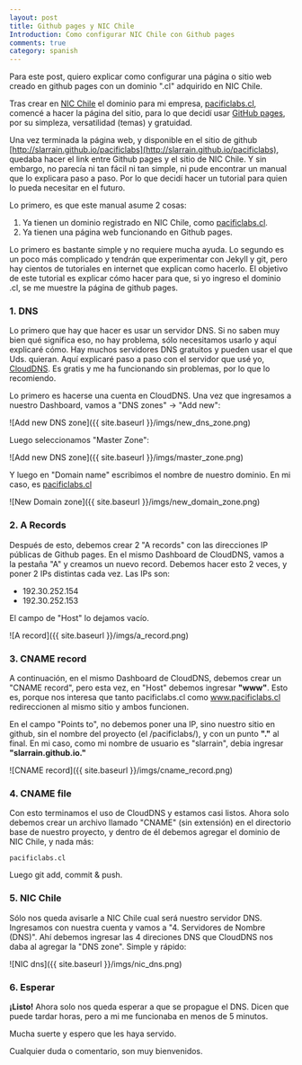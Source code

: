 ```yaml
---
layout: post
title: Github pages y NIC Chile
Introduction: Como configurar NIC Chile con Github pages
comments: true
category: spanish
---
```

Para este post, quiero explicar como configurar una página o sitio web creado en github pages con un dominio ".cl" adquirido en NIC Chile.


Tras crear en [NIC Chile](http://nic.cl) el dominio para mi empresa, [pacificlabs.cl](http://pacificlabs.cl), comencé a hacer la página del sitio, para lo que decidí usar [GitHub pages](https://pages.github.com/), por su simpleza, versatilidad (temas) y gratuidad.

Una vez terminada la página web, y disponible en el sitio de github [http://slarrain.github.io/pacificlabs](http://slarrain.github.io/pacificlabs), quedaba hacer el link entre Github pages y el sitio de NIC Chile. Y sin embargo, no parecía ni tan fácil ni tan simple, ni pude encontrar un manual que lo explicara paso a paso. Por lo que decidí hacer un tutorial para quien lo pueda necesitar en el futuro.

Lo primero, es que este manual asume 2 cosas:

1. Ya tienen un dominio registrado en NIC Chile, como [pacificlabs.cl](http://pacificlabs.cl).
2. Ya tienen una página web funcionando en Github pages.

Lo primero es bastante simple y no requiere mucha ayuda. Lo segundo es un poco más complicado y tendrán que experimentar con Jekyll y git, pero hay cientos de tutoriales en internet que explican como hacerlo. El objetivo de este tutorial es explicar cómo hacer para que, si yo ingreso el dominio .cl, se me muestre la página de github pages.

### 1. DNS

Lo primero que hay que hacer es usar un servidor DNS. Si no saben muy bien qué significa eso, no hay problema, sólo necesitamos usarlo y aquí explicaré cómo. Hay muchos servidores DNS gratuitos y pueden usar el que Uds. quieran. Aquí explicaré paso a paso con el servidor que usé yo, [CloudDNS](https://www.cloudns.net/). Es gratis y me ha funcionando sin problemas, por lo que lo recomiendo.

Lo primero es hacerse una cuenta en CloudDNS. Una vez que ingresamos a nuestro Dashboard, vamos a "DNS zones" -> "Add new":

![Add new DNS zone]({{ site.baseurl }}/imgs/new_dns_zone.png)


Luego seleccionamos "Master Zone":

![Add new DNS zone]({{ site.baseurl }}/imgs/master_zone.png)


Y luego en "Domain name" escribimos el nombre de nuestro dominio. En mi caso, es [pacificlabs.cl](http://pacificlabs.cl)

![New Domain zone]({{ site.baseurl }}/imgs/new_domain_zone.png)

### 2. A Records

Después de esto, debemos crear 2 "A records" con las direcciones IP públicas de Github pages.
En el mismo Dashboard de CloudDNS, vamos a la pestaña "A" y creamos un nuevo record. Debemos hacer esto 2 veces, y poner 2 IPs distintas cada vez. Las IPs son:
- 192.30.252.154
- 192.30.252.153

El campo de "Host" lo dejamos vacío.

![A record]({{ site.baseurl }}/imgs/a_record.png)

### 3. CNAME record

A continuación, en el mismo Dashboard de CloudDNS, debemos crear un "CNAME record", pero esta vez, en "Host" debemos ingresar __"www"__. Esto es, porque nos interesa que tanto pacificlabs.cl como www.pacificlabs.cl redireccionen al mismo sitio y ambos funcionen.

En el campo "Points to", no debemos poner una IP, sino nuestro sitio en github, sin el nombre del proyecto (el /pacificlabs/), y con un punto __"."__ al final. En mi caso, como mi nombre de usuario es "slarrain", debia ingresar __"slarrain.github.io."__

![CNAME record]({{ site.baseurl }}/imgs/cname_record.png)

### 4. CNAME file

Con esto terminamos el uso de CloudDNS y estamos casi listos. Ahora solo debemos crear un archivo llamado "CNAME" (sin extensión) en el directorio base de nuestro proyecto, y dentro de él debemos agregar el dominio de NIC Chile, y nada más:

`pacificlabs.cl`

Luego git add, commit & push.

### 5. NIC Chile

Sólo nos queda avisarle a NIC Chile cual será nuestro servidor DNS. Ingresamos con nuestra cuenta y vamos a "4. Servidores de Nombre (DNS)". Ahí debemos ingresar las 4 direciones DNS que CloudDNS nos daba al agregar la "DNS zone". Simple y rápido:

![NIC dns]({{ site.baseurl }}/imgs/nic_dns.png)

### 6. Esperar

__¡Listo!__ Ahora solo nos queda esperar a que se propague el DNS. Dicen que puede tardar horas, pero a mi me funcionaba en menos de 5 minutos.

Mucha suerte y espero que les haya servido.

Cualquier duda o comentario, son muy bienvenidos.

[//]: # (Buena parte de la información fue sacada de -como no- stackoverflow: http://stackoverflow.com/questions/9082499/custom-domain-for-github-project-pages)
